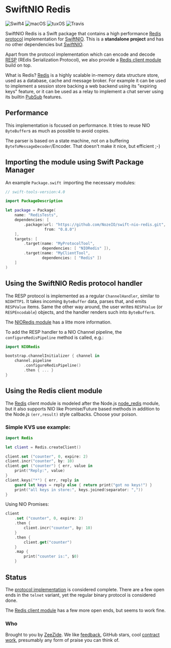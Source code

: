 # SwiftNIO Redis

![Swift4](https://img.shields.io/badge/swift-4-blue.svg)
![macOS](https://img.shields.io/badge/os-macOS-green.svg?style=flat)
![tuxOS](https://img.shields.io/badge/os-tuxOS-green.svg?style=flat)
![Travis](https://travis-ci.org/NozeIO/swift-nio-redis.svg?branch=develop)

SwiftNIO Redis is a Swift package that contains a high performance 
[Redis protocol](https://redis.io/topics/protocol)
implementation for
[SwiftNIO](https://github.com/apple/swift-nio).
This is a **standalone project** and has no other dependencies but
[SwiftNIO](https://github.com/apple/swift-nio).

Apart from the protocol implementation which can encode and decode
[RESP](https://redis.io/topics/protocol) (REdis Serialization Protocol),
we also provide a [Redis client module](Sources/Redis/README.md)
build on top.

What is Redis?
[Redis](https://redis.io/) is a highly scalable in-memory data structure store,
used as a database, cache and message broker.
For example it can be used to implement a session store backing a web backend
using its "expiring keys" feature,
or it can be used as a relay to implement a chat server using its builtin
[PubSub](https://redis.io/topics/pubsub)
features.

## Performance

This implementation is focused on performance.
It tries to reuse NIO `ByteBuffer`s as much as possible to avoid copies.

The parser is based on a state machine, not on a buffering
`ByteToMessageDecoder`/Encoder.
That doesn't make it nice, but efficient ;-)

## Importing the module using Swift Package Manager

An example `Package.swift `importing the necessary modules:

```swift
// swift-tools-version:4.0

import PackageDescription

let package = Package(
    name: "RedisTests",
    dependencies: [
        .package(url: "https://github.com/NozeIO/swift-nio-redis.git", 
                 from: "0.8.0")
    ],
    targets: [
        .target(name: "MyProtocolTool",
                dependencies: [ "NIORedis" ]),
        .target(name: "MyClientTool",
                dependencies: [ "Redis" ])
    ]
)
```


## Using the SwiftNIO Redis protocol handler

The RESP protocol is implemented as a regular
`ChannelHandler`, similar to `NIOHTTP1`.
It takes incoming `ByteBuffer` data, parses that, and emits `RESPValue`
items.
Same the other way around, the user writes `RESPValue` (or `RESPEncodable`)
objects, and the handler renders such into `ByteBuffer`s.

The [NIORedis module](Sources/NIORedis/README.md) has a litte more
information.

To add the RESP handler to a NIO Channel pipeline, the `configureRedisPipeline`
method is called, e.g.:

```swift
import NIORedis

bootstrap.channelInitializer { channel in
    channel.pipeline
        .configureRedisPipeline()
        .then { ... }
}
```


## Using the Redis client module

The
[Redis](Sources/Redis/README.md)
client module is modeled after the Node.js
[node_redis](https://github.com/NodeRedis/node_redis)
module,
but it also supports NIO like Promise/Future based methods in addition
to the Node.js `(err,result)` style callbacks. Choose your poison.

### Simple KVS use example:

```swift
import Redis

let client = Redis.createClient()

client.set ("counter", 0, expire: 2)
client.incr("counter", by: 10)
client.get ("counter") { err, value in
    print("Reply:", value)
}
client.keys("*") { err, reply in
    guard let keys = reply else { return print("got no keys!") }
    print("all keys in store:", keys.joined(separator: ","))
}
```

Using NIO Promises:

```swift
client
    .set ("counter", 0, expire: 2)
    .then {
        client.incr("counter", by: 10)
    }
    .then {
        client.get("counter")
    }
    .map {
        print("counter is:", $0)
    }
```


## Status

The
[protocol implementation](Sources/NIORedis/)
is considered complete. There are a few open ends
in the `telnet` variant, yet the regular binary protocol is considered done.

The
[Redis client module](Sources/Redis/)
has a few more open ends, but seems to work fine.


### Who

Brought to you by
[ZeeZide](http://zeezide.de).
We like
[feedback](https://twitter.com/ar_institute),
GitHub stars,
cool [contract work](http://zeezide.com/en/services/services.html),
presumably any form of praise you can think of.
